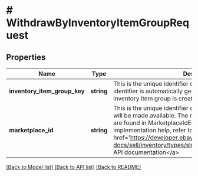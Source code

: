 # # WithdrawByInventoryItemGroupRequest

## Properties

Name | Type | Description | Notes
------------ | ------------- | ------------- | -------------
**inventory_item_group_key** | **string** | This is the unique identifier of the inventory item group. This identifier is automatically generated by eBay once an inventory item group is created. This field is required. | [optional]
**marketplace_id** | **string** | This is the unique identifier of the eBay site for which the offer will be made available. The marketPlaceId enumeration values are found in MarketplaceIdEnum. This field is required. For implementation help, refer to &lt;a href&#x3D;&#39;https://developer.ebay.com/api-docs/sell/inventory/types/slr:MarketplaceEnum&#39;&gt;eBay API documentation&lt;/a&gt; | [optional]

[[Back to Model list]](../../README.md#models) [[Back to API list]](../../README.md#endpoints) [[Back to README]](../../README.md)
